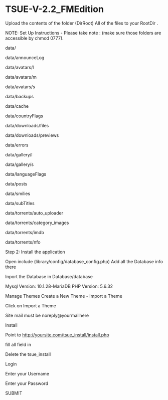 # TSUE-V-2.2_FMEdition
Upload the contents of the folder (DirRoot) All of the files to your RootDir .

NOTE: Set Up Instructions - Please take note : (make sure those folders are accessible by chmod 0777).

data/

data/announceLog

data/avatars/l

data/avatars/m

data/avatars/s

data/backups

data/cache

data/countryFlags

data/downloads/files

data/downloads/previews

data/errors

data/gallery/l

data/gallery/s

data/languageFlags

data/posts

data/smilies

data/subTitles

data/torrents/auto_uploader

data/torrents/category_images

data/torrents/imdb

data/torrents/nfo 

Step 2: Install the application

Open include (library/config/database_config.php) Add all the Database info there

Inport the Database in Database/database

Mysql Version: 10.1.28-MariaDB PHP Version: 5.6.32

Manage Themes Create a New Theme - Import a Theme

Click on Import a Theme

Site mail must be noreply@yourmailhere




Install

Point to http://yoursite.com/tsue_install/install.php

fill all field in

Delete the tsue_install

Login

Enter your Username

Enter your Password

SUBMIT
